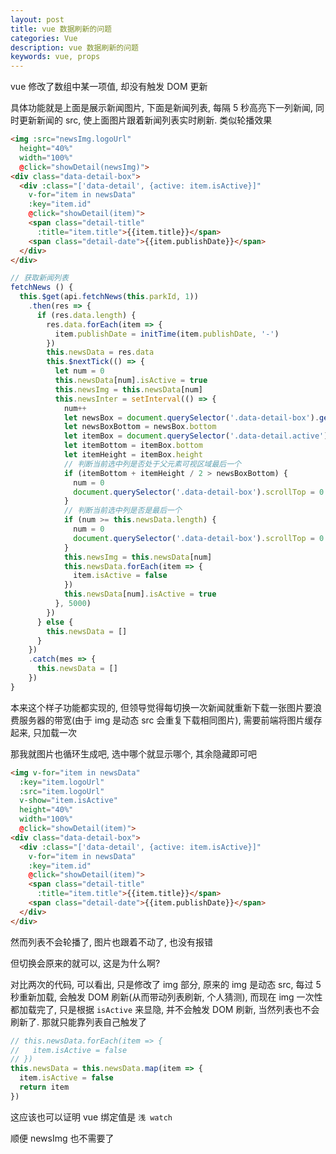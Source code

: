 ```yaml
---
layout: post
title: vue 数据刷新的问题
categories: Vue
description: vue 数据刷新的问题
keywords: vue, props
---
```


vue 修改了数组中某一项值, 却没有触发 DOM 更新

具体功能就是上面是展示新闻图片, 下面是新闻列表, 每隔 5 秒高亮下一列新闻, 同时更新新闻的 src, 使上面图片跟着新闻列表实时刷新. 类似轮播效果

```html
<img :src="newsImg.logoUrl"
  height="40%"
  width="100%"
  @click="showDetail(newsImg)">
<div class="data-detail-box">
  <div :class="['data-detail', {active: item.isActive}]"
    v-for="item in newsData"
    :key="item.id"
    @click="showDetail(item)">
    <span class="detail-title"
      :title="item.title">{{item.title}}</span>
    <span class="detail-date">{{item.publishDate}}</span>
  </div>
</div>
```

```js
// 获取新闻列表
fetchNews () {
  this.$get(api.fetchNews(this.parkId, 1))
    .then(res => {
      if (res.data.length) {
        res.data.forEach(item => {
          item.publishDate = initTime(item.publishDate, '-')
        })
        this.newsData = res.data
        this.$nextTick(() => {
          let num = 0
          this.newsData[num].isActive = true
          this.newsImg = this.newsData[num]
          this.newsInter = setInterval(() => {
            num++
            let newsBox = document.querySelector('.data-detail-box').getBoundingClientRect()
            let newsBoxBottom = newsBox.bottom
            let itemBox = document.querySelector('.data-detail.active').getBoundingClientRect()
            let itemBottom = itemBox.bottom
            let itemHeight = itemBox.height
            // 判断当前选中列是否处于父元素可视区域最后一个
            if (itemBottom + itemHeight / 2 > newsBoxBottom) {
              num = 0
              document.querySelector('.data-detail-box').scrollTop = 0
            }
            // 判断当前选中列是否是最后一个
            if (num >= this.newsData.length) {
              num = 0
              document.querySelector('.data-detail-box').scrollTop = 0
            }
            this.newsImg = this.newsData[num]
            this.newsData.forEach(item => {
              item.isActive = false
            })
            this.newsData[num].isActive = true
          }, 5000)
        })
      } else {
        this.newsData = []
      }
    })
    .catch(mes => {
      this.newsData = []
    })
}
```

本来这个样子功能都实现的, 但领导觉得每切换一次新闻就重新下载一张图片要浪费服务器的带宽(由于 img 是动态 src 会重复下载相同图片), 需要前端将图片缓存起来, 只加载一次

那我就图片也循环生成吧, 选中哪个就显示哪个, 其余隐藏即可吧

```html
<img v-for="item in newsData"
  :key="item.logoUrl"
  :src="item.logoUrl"
  v-show="item.isActive"
  height="40%"
  width="100%"
  @click="showDetail(item)">
<div class="data-detail-box">
  <div :class="['data-detail', {active: item.isActive}]"
    v-for="item in newsData"
    :key="item.id"
    @click="showDetail(item)">
    <span class="detail-title"
      :title="item.title">{{item.title}}</span>
    <span class="detail-date">{{item.publishDate}}</span>
  </div>
</div>
```

然而列表不会轮播了, 图片也跟着不动了, 也没有报错

但切换会原来的就可以, 这是为什么啊?

对比两次的代码, 可以看出, 只是修改了 img 部分, 原来的 img 是动态 src, 每过 5 秒重新加载, 会触发 DOM 刷新(从而带动列表刷新, 个人猜测), 而现在 img 一次性都加载完了, 只是根据 `isActive` 来显隐, 并不会触发 DOM 刷新, 当然列表也不会刷新了. 那就只能靠列表自己触发了

```js
// this.newsData.forEach(item => {
//   item.isActive = false
// })
this.newsData = this.newsData.map(item => {
  item.isActive = false
  return item
})
```

这应该也可以证明 vue 绑定值是 `浅 watch`

顺便 newsImg 也不需要了
